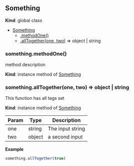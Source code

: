 <a name="Something"></a>
## Something
**Kind**: global class  

* [Something](#Something)
    * [.methodOne()](#BITBUCKET-Something#methodOne)
    * [.allTogether(one, two)](#BITBUCKET-Something#allTogether) ⇒ object | string


<a name="BITBUCKET-Something#methodOne"></a>
### something.methodOne()
method description

**Kind**: instance method of [Something](#Something)


<a name="BITBUCKET-Something#allTogether"></a>
### something.allTogether(one, two) ⇒ object | string
This function has all tags set

**Kind**: instance method of [Something](#Something)  

| Param | Type   | Description      |
| ----- | ------ | ---------------- |
| one   | string | The input string |
| two   | object | a second input   |


**Example**
```js
something.allTogether(true)
```


